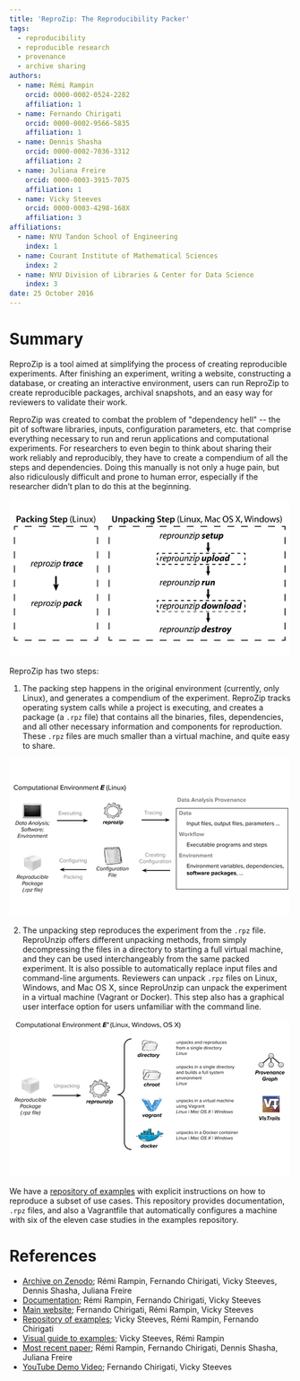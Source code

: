 ```yaml
---
title: 'ReproZip: The Reproducibility Packer'
tags:
  - reproducibility
  - reproducible research
  - provenance
  - archive sharing
authors:
  - name: Rémi Rampin
    orcid: 0000-0002-0524-2282
    affiliation: 1
  - name: Fernando Chirigati
    orcid: 0000-0002-9566-5835
    affiliation: 1
  - name: Dennis Shasha
    orcid: 0000-0002-7036-3312
    affiliation: 2
  - name: Juliana Freire
    orcid: 0000-0003-3915-7075
    affiliation: 1
  - name: Vicky Steeves
    orcid: 0000-0003-4298-168X
    affiliation: 3
affiliations:
  - name: NYU Tandon School of Engineering
    index: 1
  - name: Courant Institute of Mathematical Sciences
    index: 2
  - name: NYU Division of Libraries & Center for Data Science
    index: 3
date: 25 October 2016
---
```


# Summary
ReproZip is a tool aimed at simplifying the process of creating reproducible experiments. After finishing an experiment, writing a website, constructing a database, or  creating an interactive environment, users can run ReproZip to create reproducible packages, archival snapshots, and an easy way for reviewers to validate their work. 
  
ReproZip was created to combat the problem of "dependency hell" -- the pit of software libraries, inputs, configuration parameters, etc. that comprise everything necessary to run and rerun applications and computational experiments. For researchers to even begin to think about sharing their work reliably and reproducibly, they have to create a compendium of all the steps and dependencies. Doing this manually is not only a huge pain, but also ridiculously difficult and prone to human error, especially if the researcher didn’t plan to do this at the beginning. 

![ReproZip Commands](commands.png)

ReproZip has two steps:

1. The packing step happens in the original environment (currently, only Linux), and generates a compendium of the experiment. ReproZip tracks operating system calls while a project is executing, and creates a package (a `.rpz` file) that contains all the binaries, files, dependencies, and all other necessary information and components for reproduction. These `.rpz` files are much smaller than a virtual machine, and quite easy to share.

![Step 1. Packing](packing.png)

2. The unpacking step reproduces the experiment from the `.rpz` file.  ReproUnzip offers different unpacking methods, from simply decompressing the files in a directory to starting a full virtual machine, and they can be used interchangeably from the same packed experiment. It is also possible to automatically replace input files and command-line arguments. Reviewers can unpack `.rpz` files on Linux, Windows, and Mac OS X, since ReproUnzip can unpack the experiment in a virtual machine (Vagrant or Docker). This step also has a graphical user interface option for users unfamiliar with the command line.

![Step 2. Unpacking](unpacking.png)

We have a [repository of examples](https://github.com/ViDA-NYU/reprozip-examples) with explicit instructions on how to reproduce a subset of use cases. This repository provides documentation, `.rpz` files, and also a Vagrantfile that automatically configures a machine with six of the eleven case studies in the examples repository.

# References
* [Archive on Zenodo](https://doi.org/10.5281/zenodo.159604); Rémi Rampin, Fernando Chirigati, Vicky Steeves, Dennis Shasha, Juliana Freire
* [Documentation](https://reprozip.readthedocs.io/en/1.0.x/); Rémi Rampin, Fernando Chirigati, Vicky Steeves
* [Main website](https://vida-nyu.github.io/reprozip/); Fernando Chirigati, Rémi Rampin, Vicky Steeves
* [Repository of examples](http://doi.org/10.17605/OSF.IO/JB2UV); Vicky Steeves, Rémi Rampin, Fernando Chirigati
* [Visual guide to examples](https://vida-nyu.github.io/reprozip-examples/); Vicky Steeves, Rémi Rampin
* [Most recent paper](https://doi.org/10.1145/2882903.2899401); Rémi Rampin, Fernando Chirigati, Dennis Shasha, Juliana Freire
* [YouTube Demo Video](https://www.youtube.com/watch?v=-zLPuwCHXo0); Fernando Chirigati, Vicky Steeves
